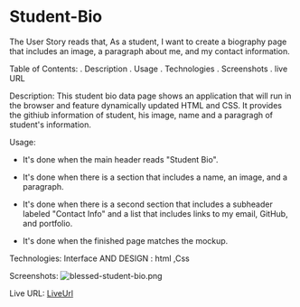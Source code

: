 # Student-Bio
The User Story reads that, As a student, I want to create a biography page that includes an image, a paragraph about me, and my contact information.

Table of Contents:
. Description
. Usage
. Technologies
. Screenshots
. live URL

Description:
This student bio data page shows an application that will run in the browser and feature dynamically updated HTML and CSS. It provides the githiub information of student, his image, name and a paragragh of student's information.

Usage:
* It's done when the main header reads "Student Bio". 

* It's done when there is a section that includes a name, an image, and a paragraph.

* It's done when there is a second section that includes a subheader labeled "Contact Info" and a list that includes links to my email, GitHub, and portfolio.

* It's done when the finished page matches the mockup. 

Technologies:
Interface AND DESIGN : html ,Css

Screenshots: 
![blessed-student-bio.png](https://./assets/images/blessed-student-bio.png)

Live URL:
[LiveUrl]( https://collzbaba.github.io/Student-Bio/)
